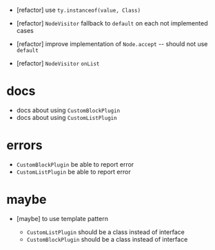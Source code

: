 - [refactor] use `ty.instanceof(value, Class)`

- [refactor] `NodeVisitor` fallback to `default` on each not implemented cases
- [refactor] improve implementation of `Node.accept` -- should not use `default`
- [refactor] `NodeVisitor` `onList`

# docs

- docs about using `CustomBlockPlugin`
- docs about using `CustomListPlugin`

# errors

- `CustomBlockPlugin` be able to report error
- `CustomListPlugin` be able to report error

# maybe

- [maybe] to use template pattern

  - `CustomListPlugin` should be a class instead of interface
  - `CustomBlockPlugin` should be a class instead of interface
